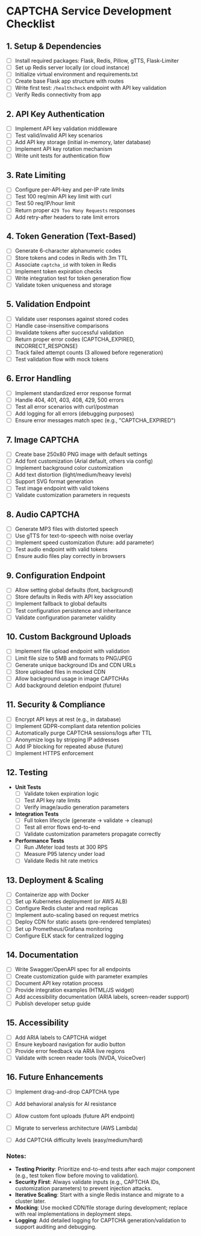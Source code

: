 


# CAPTCHA Service Development Checklist

## **1. Setup & Dependencies**
- [ ] Install required packages: Flask, Redis, Pillow, gTTS, Flask-Limiter
- [ ] Set up Redis server locally (or cloud instance)
- [ ] Initialize virtual environment and requirements.txt
- [ ] Create base Flask app structure with routes
- [ ] Write first test: `/healthcheck` endpoint with API key validation
- [ ] Verify Redis connectivity from app

## **2. API Key Authentication**
- [ ] Implement API key validation middleware
- [ ] Test valid/invalid API key scenarios
- [ ] Add API key storage (initial in-memory, later database)
- [ ] Implement API key rotation mechanism
- [ ] Write unit tests for authentication flow

## **3. Rate Limiting**
- [ ] Configure per-API-key and per-IP rate limits
- [ ] Test 100 req/min API key limit with curl
- [ ] Test 50 req/IP/hour limit
- [ ] Return proper `429 Too Many Requests` responses
- [ ] Add retry-after headers to rate limit errors

## **4. Token Generation (Text-Based)**
- [ ] Generate 6-character alphanumeric codes
- [ ] Store tokens and codes in Redis with 3m TTL
- [ ] Associate `captcha_id` with token in Redis
- [ ] Implement token expiration checks
- [ ] Write integration test for token generation flow
- [ ] Validate token uniqueness and storage

## **5. Validation Endpoint**
- [ ] Validate user responses against stored codes
- [ ] Handle case-insensitive comparisons
- [ ] Invalidate tokens after successful validation
- [ ] Return proper error codes (CAPTCHA_EXPIRED, INCORRECT_RESPONSE)
- [ ] Track failed attempt counts (3 allowed before regeneration)
- [ ] Test validation flow with mock tokens

## **6. Error Handling**
- [ ] Implement standardized error response format
- [ ] Handle 404, 401, 403, 408, 429, 500 errors
- [ ] Test all error scenarios with curl/postman
- [ ] Add logging for all errors (debugging purposes)
- [ ] Ensure error messages match spec (e.g., "CAPTCHA_EXPIRED")

## **7. Image CAPTCHA**
- [ ] Create base 250x80 PNG image with default settings
- [ ] Add font customization (Arial default, others via config)
- [ ] Implement background color customization
- [ ] Add text distortion (light/medium/heavy levels)
- [ ] Support SVG format generation
- [ ] Test image endpoint with valid tokens
- [ ] Validate customization parameters in requests

## **8. Audio CAPTCHA**
- [ ] Generate MP3 files with distorted speech
- [ ] Use gTTS for text-to-speech with noise overlay
- [ ] Implement speed customization (future: add parameter)
- [ ] Test audio endpoint with valid tokens
- [ ] Ensure audio files play correctly in browsers

## **9. Configuration Endpoint**
- [ ] Allow setting global defaults (font, background)
- [ ] Store defaults in Redis with API key association
- [ ] Implement fallback to global defaults
- [ ] Test configuration persistence and inheritance
- [ ] Validate configuration parameter validity

## **10. Custom Background Uploads**
- [ ] Implement file upload endpoint with validation
- [ ] Limit file size to 5MB and formats to PNG/JPEG
- [ ] Generate unique background IDs and CDN URLs
- [ ] Store uploaded files in mocked CDN
- [ ] Allow background usage in image CAPTCHAs
- [ ] Add background deletion endpoint (future)

## **11. Security & Compliance**
- [ ] Encrypt API keys at rest (e.g., in database)
- [ ] Implement GDPR-compliant data retention policies
- [ ] Automatically purge CAPTCHA sessions/logs after TTL
- [ ] Anonymize logs by stripping IP addresses
- [ ] Add IP blocking for repeated abuse (future)
- [ ] Implement HTTPS enforcement

## **12. Testing**
- **Unit Tests**
  - [ ] Validate token expiration logic
  - [ ] Test API key rate limits
  - [ ] Verify image/audio generation parameters
- **Integration Tests**
  - [ ] Full token lifecycle (generate → validate → cleanup)
  - [ ] Test all error flows end-to-end
  - [ ] Validate customization parameters propagate correctly
- **Performance Tests**
  - [ ] Run JMeter load tests at 300 RPS
  - [ ] Measure P95 latency under load
  - [ ] Validate Redis hit rate metrics

## **13. Deployment & Scaling**
- [ ] Containerize app with Docker
- [ ] Set up Kubernetes deployment (or AWS ALB)
- [ ] Configure Redis cluster and read replicas
- [ ] Implement auto-scaling based on request metrics
- [ ] Deploy CDN for static assets (pre-rendered templates)
- [ ] Set up Prometheus/Grafana monitoring
- [ ] Configure ELK stack for centralized logging

## **14. Documentation**
- [ ] Write Swagger/OpenAPI spec for all endpoints
- [ ] Create customization guide with parameter examples
- [ ] Document API key rotation process
- [ ] Provide integration examples (HTML/JS widget)
- [ ] Add accessibility documentation (ARIA labels, screen-reader support)
- [ ] Publish developer setup guide

## **15. Accessibility**
- [ ] Add ARIA labels to CAPTCHA widget
- [ ] Ensure keyboard navigation for audio button
- [ ] Provide error feedback via ARIA live regions
- [ ] Validate with screen reader tools (NVDA, VoiceOver)

## **16. Future Enhancements**
- [ ] Implement drag-and-drop CAPTCHA type
- [ ] Add behavioral analysis for AI resistance
- [ ] Allow custom font uploads (future API endpoint)
- [ ] Migrate to serverless architecture (AWS Lambda)
- [ ] Add CAPTCHA difficulty levels (easy/medium/hard)


### Notes:
- **Testing Priority**: Prioritize end-to-end tests after each major component (e.g., test token flow before moving to validation).
- **Security First**: Always validate inputs (e.g., CAPTCHA IDs, customization parameters) to prevent injection attacks.
- **Iterative Scaling**: Start with a single Redis instance and migrate to a cluster later.
- **Mocking**: Use mocked CDN/file storage during development; replace with real implementations in deployment steps.
- **Logging**: Add detailed logging for CAPTCHA generation/validation to support auditing and debugging.